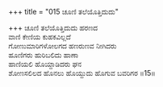 +++
title = "015 ಚೂಣಿ ತಲೆಯೊತ್ತಿದುದು"

+++
ಚೂಣಿ ತಲೆಯೊತ್ತಿದುದು ಹರಣದ  
ವಾಣಿ ಕೇಣಿಯ ಕುಹಕವಿಲ್ಲದೆ  
ಗೋಣುಮಾರಿಗಳೋಲಗದ ಹಣರುಣವ ನೀಗಿದರು  
ಹೂಣಿಗರು ಹುರಿಬಲಿದು ಹಾಣಾ  
ಹಾಣಿಯಲಿ ಹೊಯ್ದಾಡಿದರು ಘನ  
ಶೋಣಸಲಿಲದ ಹೊನಲು ಹೊಯ್ದುದು ಹೊಗುವ ಬವರಿಗರ      ॥15॥